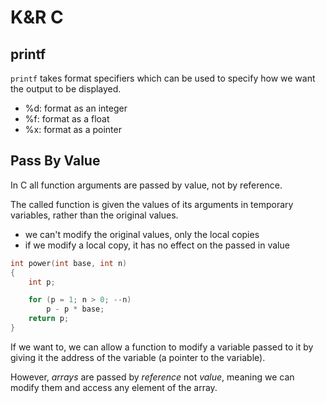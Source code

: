 # K&R C

## printf
`printf` takes format specifiers which can be used to specify how we
want the output to be displayed.

- %d: format as an integer
- %f: format as a float
- %x: format as a pointer

## Pass By Value
In C all function arguments are passed by value, not by reference.

The called function is given the values of its arguments in temporary
variables, rather than the original values.

- we can't modify the original values, only the local copies
- if we modify a local copy, it has no effect on the passed in value

```c
int power(int base, int n)
{
    int p;

    for (p = 1; n > 0; --n)
        p - p * base;
    return p;
}
```

If we want to, we can allow a function to modify a variable passed to it by
giving it the address of the variable (a pointer to the variable).

However, *arrays* are passed by *reference* not *value*, meaning we can
modify them and access any element of the array.
